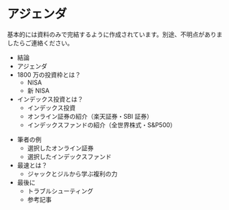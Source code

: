# アジェンダ

基本的には資料のみで完結するように作成されています。別途、不明点がありましたらご連絡ください。

<div grid="~ cols-2 gap-4">
<div>

- 結論
- アジェンダ
- 1800 万の投資枠とは？
  - NISA
  - 新 NISA
- インデックス投資とは？
  - インデックス投資
  - オンライン証券の紹介（楽天証券・SBI 証券）
  - インデックスファンドの紹介（全世界株式・S&P500）

</div>
<div>

- 筆者の例
  - 選択したオンライン証券
  - 選択したインデックスファンド
- 最速とは？
  - ジャックとジルから学ぶ複利の力
- 最後に
  - トラブルシューティング
  - 参考記事

</div>
</div>
